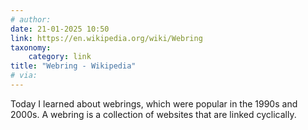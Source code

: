 ```yaml
---
# author:
date: 21-01-2025 10:50
link: https://en.wikipedia.org/wiki/Webring
taxonomy:
    category: link
title: "Webring - Wikipedia"
# via:
---
```


Today I learned about webrings, which were popular in the 1990s and 2000s.
A webring is a collection of websites that are linked cyclically.
